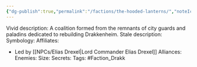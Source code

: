 ```yaml
---
{"dg-publish":true,"permalink":"/factions/the-hooded-lanterns/","noteIcon":""}
---
```



Vivid description: A coalition formed from the remnants of city guards and paladins dedicated to rebuilding Drakkenheim.
Stale description: 
Symbology: 
Affiliates: 
- Led by [[NPCs/Elias Drexel\|Lord Commander Elias Drexel]]
Alliances: 
Enemies: 
Size: 
Secrets: 
Tags: #Faction_Drakk 